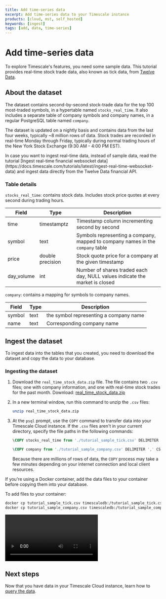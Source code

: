 ```yaml
---
title: Add time-series data
excerpt: Add time-series data to your Timescale instance
products: [cloud, mst, self_hosted]
keywords: [ingest]
tags: [add, data, time-series]
---
```


# Add time-series data

To explore Timescale's features, you need some sample data. This tutorial
provides real-time stock trade data, also known as tick data, from
[Twelve Data][twelve-data].

## About the dataset

The dataset contains second-by-second stock-trade data for the top 100
most-traded symbols, in a hypertable named `stocks_real_time`. It also includes
a separate table of company symbols and company names, in a regular PostgreSQL
table named `company`.

The dataset is updated on a nightly basis and contains data from the last four
weeks, typically ~8 million rows of data. Stock trades are recorded in real-time
Monday through Friday, typically during normal trading hours of the New York Stock
Exchange (9:30&nbsp;AM - 4:00&nbsp;PM EST).

<Highlight type="note">
In case you want to ingest real-time data, instead of sample data,
read the tutorial
[Ingest real-time financial websocket data](https://docs.timescale.com/tutorials/latest/ingest-real-time-websocket-data)
and ingest data directly from the Twelve Data financial API.
</Highlight>

### Table details

`stocks_real_time`: contains stock data. Includes stock price quotes at every
second during trading hours.

|Field|Type|Description|
|-|-|-|
|time|timestamptz|Timestamp column incrementing second by second|
|symbol|text|Symbols representing a company, mapped to company names in the `company` table|
|price|double precision|Stock quote price for a company at the given timestamp|
|day_volume|int|Number of shares traded each day, NULL values indicate the market is closed|

`company`: contains a mapping for symbols to company names.

|Field|Type|Description|
|-|-|-|
|symbol|text|the symbol representing a company name|
|name|text|Corresponding company name|

## Ingest the dataset

To ingest data into the tables that you created, you need to download the
dataset and copy the data to your database.

<Procedure>

### Ingesting the dataset

1.  Download the `real_time_stock_data.zip` file. The file contains two `.csv`
    files; one with company information, and one with real-time stock trades for
    the past month. Download:
    <Tag
    type="download">[real_time_stock_data.zip](https://assets.timescale.com/docs/downloads/get-started/real_time_stock_data.zip)
    </Tag>

1.  In a new terminal window, run this command to unzip the `.csv` files:

    ```bash
    unzip real_time_stock_data.zip
    ```

1.  At the `psql` prompt, use the `COPY` command to transfer data into your
    Timescale Cloud instance. If the `.csv` files aren't in your current directory,
    specify the file paths in the following commands:

    ```sql
    \COPY stocks_real_time from './tutorial_sample_tick.csv' DELIMITER ',' CSV HEADER;
    ```

    ```sql
    \COPY company from './tutorial_sample_company.csv' DELIMITER ',' CSV HEADER;
    ```

    Because there are millions of rows of data, the `COPY` process may take a few
    minutes depending on your internet connection and local client resources.

<Highlight type="note">
If you're using a Docker container, add the data files to your container before
copying them into your database.

To add files to your container:

```bash
docker cp tutorial_sample_tick.csv timescaledb:/tutorial_sample_tick.csv
docker cp tutorial_sample_company.csv timescaledb:/tutorial_sample_company.csv
```

</Highlight>

</Procedure>

<Video url="https://www.youtube.com/embed/YwidcyBFgAU"></Video>

## Next steps

Now that you have data in your Timescale Cloud instance, learn how to [query the
data][query-data].

[twelve-data]: https://twelvedata.com/
[query-data]: /getting-started/:currentVersion:/query-data/
